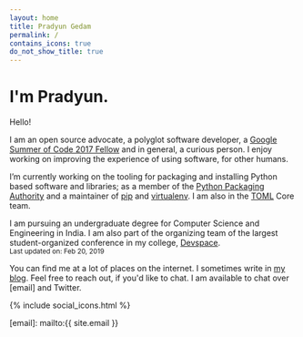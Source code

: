 ```yaml
---
layout: home
title: Pradyun Gedam
permalink: /
contains_icons: true
do_not_show_title: true
---
```


# I'm Pradyun.

Hello!

I am an open source advocate, a polyglot software developer, a [Google Summer of Code 2017 Fellow][gsoc-2017] and in general, a curious person. I enjoy working on improving the experience of using software, for other humans.

I’m currently working on the tooling for packaging and installing Python based software and libraries; as a member of the [Python Packaging Authority][pypa] and a maintainer of [pip] and [virtualenv]. I am also in the [TOML] Core team.

I am pursuing an undergraduate degree for Computer Science and Engineering in India. I am also part of the organizing team of the largest student-organized conference in my college, [Devspace].
<br><small>Last updated on: Feb 20, 2019</small>

You can find me at a lot of places on the internet. I sometimes write in [my blog]. Feel free to reach out, if you'd like to chat. I am available to chat over [email] and Twitter.

{% include social_icons.html %}

[my blog]: /blog/
[gsoc-2017]: https://summerofcode.withgoogle.com/archive/2017/projects/5797394100781056/
[pip]: https://github.com/pypa/pip
[virtualenv]: https://github.com/pypa/virtualenv
[pypa]: https://pypa.io
[TOML]: https://github.com/toml-lang/toml
[Devspace]: https://devspace.csivit.com/
[email]: mailto:{{ site.email }}
